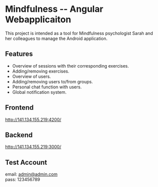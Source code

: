 # Mindfulness -- Angular Webapplicaiton

This project is intended as a tool for Mindfulness psychologist Sarah and her colleagues to manage the Android application.

## Features

* Overview of sessions with their corresponding exercises.
* Adding/removing exercises.
* Overview of users.
* Adding/removing users to/from groups.
* Personal chat function with users.
* Global notification system.

## Frontend

http://141.134.155.219:4200/

## Backend

http://141.134.155.219:3000/

## Test Account
email: admin@admin.com  
pass: 123456789
